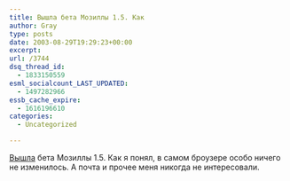 ```yaml
---
title: Вышла бета Мозиллы 1.5. Как
author: Gray
type: posts
date: 2003-08-29T19:29:23+00:00
excerpt:
url: /3744
dsq_thread_id:
  - 1833150559
esml_socialcount_LAST_UPDATED:
  - 1497282966
essb_cache_expire:
  - 1616196610
categories:
  - Uncategorized

---
```








<a href="http://www.mozilla.org/releases/#1.5b" target="_blank">Вышла</a> бета Мозиллы 1.5. Как я понял, в самом броузере особо ничего не изменилось. А почта и прочее меня никогда не интересовали.